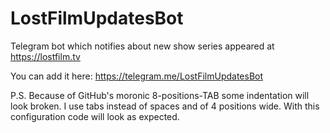 # LostFilmUpdatesBot
Telegram bot which notifies about new show series appeared at https://lostfilm.tv

You can add it here: https://telegram.me/LostFilmUpdatesBot

P.S. Because of GitHub's moronic 8-positions-TAB some indentation will look broken.
     I use tabs instead of spaces and of 4 positions wide. With this configuration code will look as expected.
